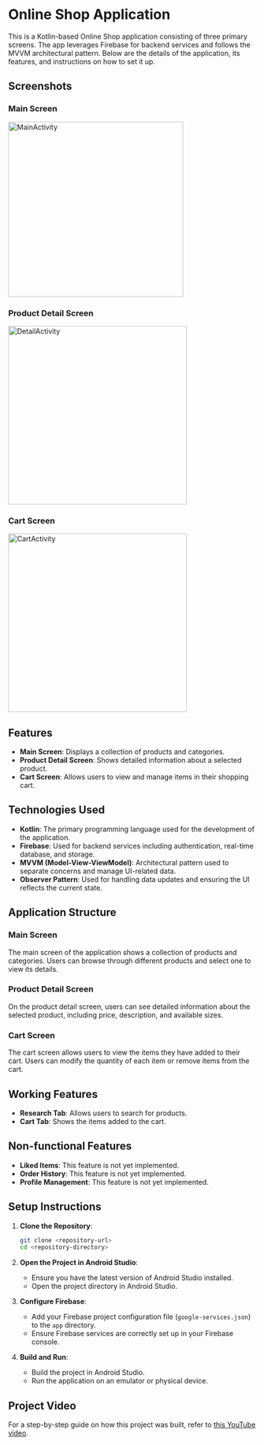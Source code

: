 # Online Shop Application

This is a Kotlin-based Online Shop application consisting of three primary screens. The app leverages Firebase for backend services and follows the MVVM architectural pattern. Below are the details of the application, its features, and instructions on how to set it up.

## Screenshots

### Main Screen
<img width="355" alt="MainActivity" src="https://github.com/user-attachments/assets/4e7dfd09-13d7-49eb-bb0f-0967980428af">

### Product Detail Screen
<img width="362" alt="DetailActivity" src="https://github.com/user-attachments/assets/711acc75-e33a-4b41-80c3-7baadca8fcdd">


### Cart Screen
<img width="362" alt="CartActivity" src="https://github.com/user-attachments/assets/d5e8bb74-3e11-4f47-ac7a-672e4293f725">


## Features

- **Main Screen**: Displays a collection of products and categories.
- **Product Detail Screen**: Shows detailed information about a selected product.
- **Cart Screen**: Allows users to view and manage items in their shopping cart.

## Technologies Used

- **Kotlin**: The primary programming language used for the development of the application.
- **Firebase**: Used for backend services including authentication, real-time database, and storage.
- **MVVM (Model-View-ViewModel)**: Architectural pattern used to separate concerns and manage UI-related data.
- **Observer Pattern**: Used for handling data updates and ensuring the UI reflects the current state.

## Application Structure

### Main Screen

The main screen of the application shows a collection of products and categories. Users can browse through different products and select one to view its details.

### Product Detail Screen

On the product detail screen, users can see detailed information about the selected product, including price, description, and available sizes.

### Cart Screen

The cart screen allows users to view the items they have added to their cart. Users can modify the quantity of each item or remove items from the cart.

## Working Features

- **Research Tab**: Allows users to search for products.
- **Cart Tab**: Shows the items added to the cart.

## Non-functional Features

- **Liked Items**: This feature is not yet implemented.
- **Order History**: This feature is not yet implemented.
- **Profile Management**: This feature is not yet implemented.

## Setup Instructions

1. **Clone the Repository**:
    ```bash
    git clone <repository-url>
    cd <repository-directory>
    ```

2. **Open the Project in Android Studio**:
    - Ensure you have the latest version of Android Studio installed.
    - Open the project directory in Android Studio.

3. **Configure Firebase**:
    - Add your Firebase project configuration file (`google-services.json`) to the `app` directory.
    - Ensure Firebase services are correctly set up in your Firebase console.

4. **Build and Run**:
    - Build the project in Android Studio.
    - Run the application on an emulator or physical device.

## Project Video

For a step-by-step guide on how this project was built, refer to [this YouTube video](https://www.youtube.com/watch?v=jh1GXnFw7rM&t=428s).
